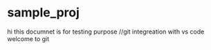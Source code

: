 # sample_proj
hi this documnet is for testing purpose
//git integreation with vs code
welcome to git
